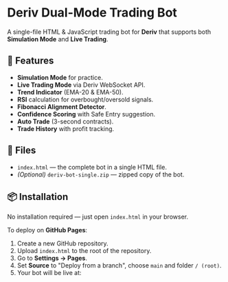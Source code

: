 # Deriv Dual-Mode Trading Bot

A single-file HTML & JavaScript trading bot for **Deriv** that supports both **Simulation Mode** and **Live Trading**.

## 🚀 Features
- **Simulation Mode** for practice.
- **Live Trading Mode** via Deriv WebSocket API.
- **Trend Indicator** (EMA-20 & EMA-50).
- **RSI** calculation for overbought/oversold signals.
- **Fibonacci Alignment Detector**.
- **Confidence Scoring** with Safe Entry suggestion.
- **Auto Trade** (3-second contracts).
- **Trade History** with profit tracking.

## 📂 Files
- `index.html` — the complete bot in a single HTML file.
- *(Optional)* `deriv-bot-single.zip` — zipped copy of the bot.

## 📦 Installation
No installation required — just open `index.html` in your browser.

To deploy on **GitHub Pages**:
1. Create a new GitHub repository.
2. Upload `index.html` to the root of the repository.
3. Go to **Settings → Pages**.
4. Set **Source** to "Deploy from a branch", choose `main` and folder `/ (root)`.
5. Your bot will be live at:
